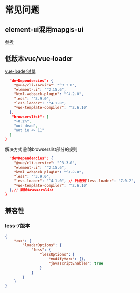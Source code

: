 # 常见问题

## element-ui混用mapgis-ui

[参考](../../guide/borderBox.html)

## 低版本vue/vue-loader
[vue-loader过低](https://stackoverflow.com/questions/51501138/browserslisterror-unknown-browser-query-dead)
``` json
  "devDependencies": {
    "@vue/cli-service": "^3.3.0",
    "element-ui": "^2.15.6",
    "html-webpack-plugin": "^4.2.0",
    "less": "^3.9.0",
    "less-loader": "^4.1.0",
    "vue-template-compiler": "^2.6.10"
  },
   "browserslist": [
    ">0.2%",
    "not dead",
    "not ie <= 11"
  ]
}
```
解决方式
删除browserslist部分的规则
``` json
  "devDependencies": {
    "@vue/cli-service": "^3.3.0",
    "element-ui": "^2.15.6",
    "html-webpack-plugin": "^4.2.0",
    "less": "^3.9.0",
    "less-loader": "^4.1.0", // 升级到"less-loader": "7.0.2",
    "vue-template-compiler": "^2.6.10"
  },// 删除browserslist
}
```

## 兼容性
### less-7版本
``` json
{
    "css": {
        "loaderOptions": {
            "less": {
                "lessOptions": {
                    "modifyVars": {},
                    "javascriptEnabled": true
                }
            }
        }
    }
}
```